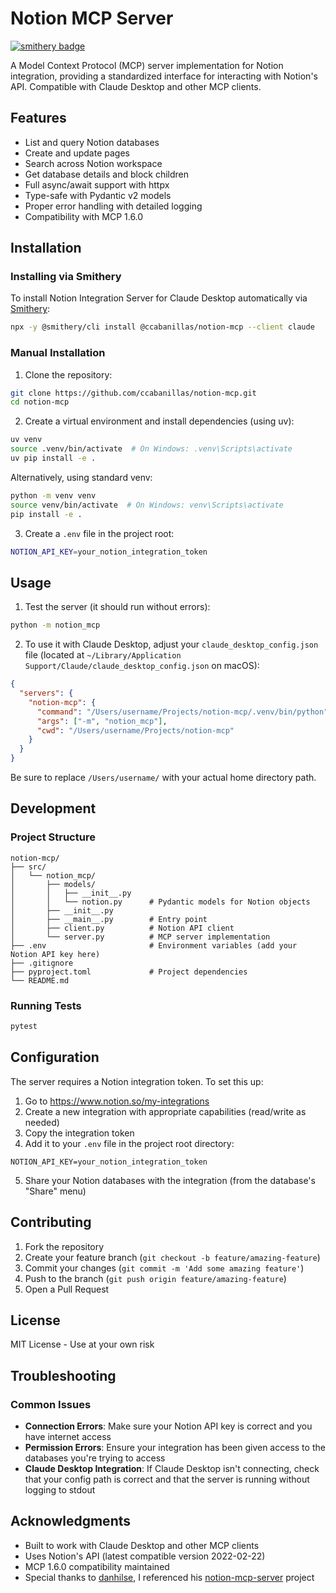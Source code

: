 # Notion MCP Server
[![smithery badge](https://smithery.ai/badge/@ccabanillas/notion-mcp)](https://smithery.ai/server/@ccabanillas/notion-mcp)

A Model Context Protocol (MCP) server implementation for Notion integration, providing a standardized interface for interacting with Notion's API. Compatible with Claude Desktop and other MCP clients.

## Features

- List and query Notion databases
- Create and update pages
- Search across Notion workspace
- Get database details and block children
- Full async/await support with httpx
- Type-safe with Pydantic v2 models
- Proper error handling with detailed logging
- Compatibility with MCP 1.6.0

## Installation

### Installing via Smithery

To install Notion Integration Server for Claude Desktop automatically via [Smithery](https://smithery.ai/server/@ccabanillas/notion-mcp):

```bash
npx -y @smithery/cli install @ccabanillas/notion-mcp --client claude
```

### Manual Installation
1. Clone the repository:
```bash
git clone https://github.com/ccabanillas/notion-mcp.git
cd notion-mcp
```

2. Create a virtual environment and install dependencies (using uv):
```bash
uv venv
source .venv/bin/activate  # On Windows: .venv\Scripts\activate
uv pip install -e .
```

Alternatively, using standard venv:
```bash
python -m venv venv
source venv/bin/activate  # On Windows: venv\Scripts\activate
pip install -e .
```

3. Create a `.env` file in the project root:
```bash
NOTION_API_KEY=your_notion_integration_token
```

## Usage

1. Test the server (it should run without errors):
```bash
python -m notion_mcp
```

2. To use it with Claude Desktop, adjust your `claude_desktop_config.json` file (located at `~/Library/Application Support/Claude/claude_desktop_config.json` on macOS):

```json
{
  "servers": {
    "notion-mcp": {
      "command": "/Users/username/Projects/notion-mcp/.venv/bin/python",
      "args": ["-m", "notion_mcp"],
      "cwd": "/Users/username/Projects/notion-mcp"
    }
  }
}
```

Be sure to replace `/Users/username/` with your actual home directory path.

## Development

### Project Structure

```
notion-mcp/
├── src/
│   └── notion_mcp/
│       ├── models/
│       │   ├── __init__.py
│       │   └── notion.py      # Pydantic models for Notion objects
│       ├── __init__.py        
│       ├── __main__.py        # Entry point
│       ├── client.py          # Notion API client
│       └── server.py          # MCP server implementation
├── .env                       # Environment variables (add your Notion API key here)
├── .gitignore
├── pyproject.toml             # Project dependencies
└── README.md
```

### Running Tests

```bash
pytest
```

## Configuration

The server requires a Notion integration token. To set this up:

1. Go to https://www.notion.so/my-integrations
2. Create a new integration with appropriate capabilities (read/write as needed)
3. Copy the integration token
4. Add it to your `.env` file in the project root directory:

```
NOTION_API_KEY=your_notion_integration_token
```

5. Share your Notion databases with the integration (from the database's "Share" menu)

## Contributing

1. Fork the repository
2. Create your feature branch (`git checkout -b feature/amazing-feature`)
3. Commit your changes (`git commit -m 'Add some amazing feature'`)
4. Push to the branch (`git push origin feature/amazing-feature`)
5. Open a Pull Request

## License

MIT License - Use at your own risk

## Troubleshooting

### Common Issues

- **Connection Errors**: Make sure your Notion API key is correct and you have internet access
- **Permission Errors**: Ensure your integration has been given access to the databases you're trying to access
- **Claude Desktop Integration**: If Claude Desktop isn't connecting, check that your config path is correct and that the server is running without logging to stdout

## Acknowledgments

- Built to work with Claude Desktop and other MCP clients
- Uses Notion's API (latest compatible version 2022-02-22)
- MCP 1.6.0 compatibility maintained
- Special thanks to [danhilse](https://github.com/danhilse), I referenced his [notion-mcp-server](https://github.com/danhilse/notion-mcp-server) project
